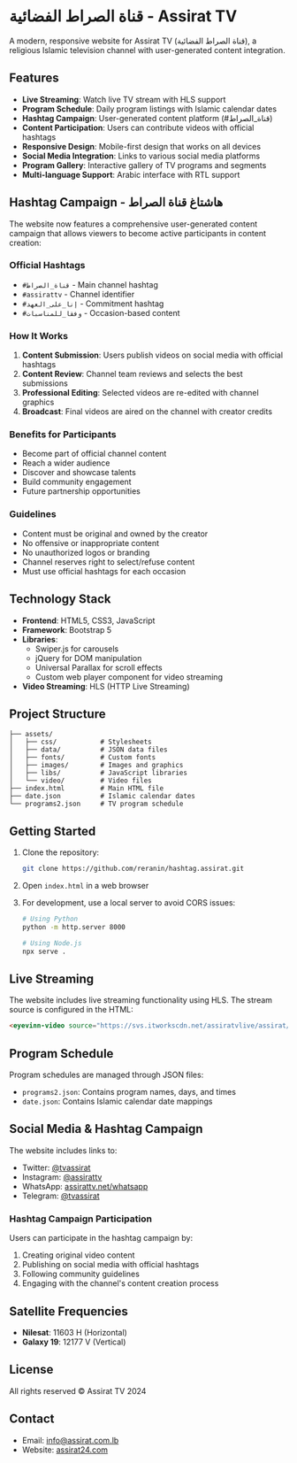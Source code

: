 # قناة الصراط الفضائية - Assirat TV

A modern, responsive website for Assirat TV (قناة الصراط الفضائية), a religious Islamic television channel with user-generated content integration.

## Features

- **Live Streaming**: Watch live TV stream with HLS support
- **Program Schedule**: Daily program listings with Islamic calendar dates
- **Hashtag Campaign**: User-generated content platform (#قناة_الصراط)
- **Content Participation**: Users can contribute videos with official hashtags
- **Responsive Design**: Mobile-first design that works on all devices
- **Social Media Integration**: Links to various social media platforms
- **Program Gallery**: Interactive gallery of TV programs and segments
- **Multi-language Support**: Arabic interface with RTL support

## Hashtag Campaign - هاشتاغ قناة الصراط

The website now features a comprehensive user-generated content campaign that allows viewers to become active participants in content creation:

### Official Hashtags
- `#قناة_الصراط` - Main channel hashtag
- `#assirattv` - Channel identifier
- `#إنا_علی_العهد` - Commitment hashtag
- `#وفقا_للمناسبات` - Occasion-based content

### How It Works
1. **Content Submission**: Users publish videos on social media with official hashtags
2. **Content Review**: Channel team reviews and selects the best submissions
3. **Professional Editing**: Selected videos are re-edited with channel graphics
4. **Broadcast**: Final videos are aired on the channel with creator credits

### Benefits for Participants
- Become part of official channel content
- Reach a wider audience
- Discover and showcase talents
- Build community engagement
- Future partnership opportunities

### Guidelines
- Content must be original and owned by the creator
- No offensive or inappropriate content
- No unauthorized logos or branding
- Channel reserves right to select/refuse content
- Must use official hashtags for each occasion

## Technology Stack

- **Frontend**: HTML5, CSS3, JavaScript
- **Framework**: Bootstrap 5
- **Libraries**: 
  - Swiper.js for carousels
  - jQuery for DOM manipulation
  - Universal Parallax for scroll effects
  - Custom web player component for video streaming
- **Video Streaming**: HLS (HTTP Live Streaming)

## Project Structure

```
├── assets/
│   ├── css/           # Stylesheets
│   ├── data/          # JSON data files
│   ├── fonts/         # Custom fonts
│   ├── images/        # Images and graphics
│   ├── libs/          # JavaScript libraries
│   └── video/         # Video files
├── index.html         # Main HTML file
├── date.json          # Islamic calendar dates
└── programs2.json     # TV program schedule
```

## Getting Started

1. Clone the repository:
   ```bash
   git clone https://github.com/reranin/hashtag.assirat.git
   ```

2. Open `index.html` in a web browser

3. For development, use a local server to avoid CORS issues:
   ```bash
   # Using Python
   python -m http.server 8000
   
   # Using Node.js
   npx serve .
   ```

## Live Streaming

The website includes live streaming functionality using HLS. The stream source is configured in the HTML:
```html
<eyevinn-video source="https://svs.itworkscdn.net/assiratvlive/assirat/playlist.m3u8">
```

## Program Schedule

Program schedules are managed through JSON files:
- `programs2.json`: Contains program names, days, and times
- `date.json`: Contains Islamic calendar date mappings

## Social Media & Hashtag Campaign

The website includes links to:
- Twitter: [@tvassirat](https://x.com/tvassirat)
- Instagram: [@assirattv](https://www.instagram.com/assirattv)
- WhatsApp: [assirattv.net/whatsapp](https://assirattv.net/whatsapp)
- Telegram: [@tvassirat](https://t.me/tvassirat)

### Hashtag Campaign Participation
Users can participate in the hashtag campaign by:
1. Creating original video content
2. Publishing on social media with official hashtags
3. Following community guidelines
4. Engaging with the channel's content creation process

## Satellite Frequencies

- **Nilesat**: 11603 H (Horizontal)
- **Galaxy 19**: 12177 V (Vertical)

## License

All rights reserved © Assirat TV 2024

## Contact

- Email: info@assirat.com.lb
- Website: [assirat24.com](https://assirat24.com)
